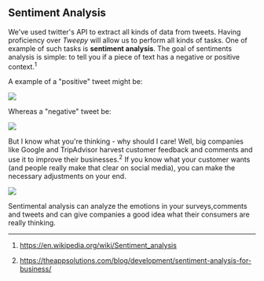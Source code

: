 <!--title="Introduction"-->

## Sentiment Analysis

We've used twitter's API to extract all kinds of data from tweets. Having proficiency over *Tweepy* will allow us to perform all kinds of tasks.  One of example of such tasks is **sentiment analysis**. The goal of sentiments analysis is simple: to tell you if a piece of text has a negative or positive context.<sup>1</sup>

A example of a "positive" tweet might be:

![](https://i.ibb.co/7rTskhX/Easy-example.png)

Whereas a "negative" tweet be:

<img src="https://i.ibb.co/xHG0xt0/Easy-Negative.png" style="zoom:100%;" />



But I know what you're thinking - why should I care! Well, big companies like Google and TripAdvisor harvest customer feedback and comments and use it to improve their businesses.<sup>2</sup>  If you know what your customer wants (and people really make that clear on social media), you can make the necessary adjustments on your end. 

![](https://i.ibb.co/72H6GgG/twitter.png)

Sentimental analysis can analyze the emotions in your surveys,comments and tweets and can give companies a good idea what their consumers are really thinking. 

***



1. https://en.wikipedia.org/wiki/Sentiment_analysis

2. https://theappsolutions.com/blog/development/sentiment-analysis-for-business/
